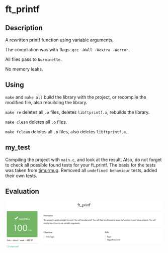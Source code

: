 # ft_printf

## Description

A rewritten printf function using variable arguments.

The compilation was with flags: ``gcc -Wall -Wextra -Werror``.

All files pass to ``Norminette``.

No memory leaks.

## Using

``make`` and ``make all`` build the library with the project, or recompile the modified file, also rebuilding the library.

``make re`` deletes all ``.o`` files, deletes ``libftprintf.a``, rebuilds the library.

``make clean`` deletes all ``.o`` files.

``make fclean`` deletes all ``.o`` files, also deletes ``libftprintf.a``.

## my_test

Compiling the project with ``main.c``, and look at the result. Also, do not forget to check all possible found tests for your ft_printf. The basis for the tests was taken from [timurmug](https://github.com/timurmug). Removed all ``undefined behaviour`` tests, added their own tests.

## Evaluation

![alt tag](media/appraisal_ft_printf.png "Appraisal ft_printf")
